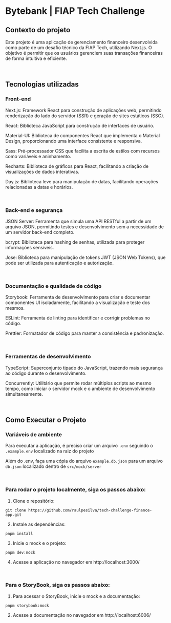 # Bytebank | FIAP Tech Challenge

## Contexto do projeto

Este projeto é uma aplicação de gerenciamento financeiro desenvolvida como parte de um desafio técnico da FIAP Tech, utilizando Next.js. O objetivo é permitir que os usuários gerenciem suas transações financeiras de forma intuitiva e eficiente.

&nbsp;


## Tecnologias utilizadas

### Front-end
Next.js: Framework React para construção de aplicações web, permitindo renderização do lado do servidor (SSR) e geração de sites estáticos (SSG).

React: Biblioteca JavaScript para construção de interfaces de usuário.

Material-UI: Biblioteca de componentes React que implementa o Material Design, proporcionando uma interface consistente e responsiva.

Sass: Pré-processador CSS que facilita a escrita de estilos com recursos como variáveis e aninhamento.

Recharts: Biblioteca de gráficos para React, facilitando a criação de visualizações de dados interativas.

Day.js: Biblioteca leve para manipulação de datas, facilitando operações relacionadas a datas e horários.

&nbsp;

### Back-end e segurança
JSON Server: Ferramenta que simula uma API RESTful a partir de um arquivo JSON, permitindo testes e desenvolvimento sem a necessidade de um servidor back-end completo.

bcrypt: Biblioteca para hashing de senhas, utilizada para proteger informações sensíveis.

Jose: Biblioteca para manipulação de tokens JWT (JSON Web Tokens), que pode ser utilizada para autenticação e autorização.

&nbsp;

### Documentação e qualidade de código
Storybook: Ferramenta de desenvolvimento para criar e documentar componentes UI isoladamente, facilitando a visualização e teste dos mesmos.

ESLint: Ferramenta de linting para identificar e corrigir problemas no código.

Prettier: Formatador de código para manter a consistência e padronização.

&nbsp;

### Ferramentas de desenvolvimento
TypeScript: Superconjunto tipado do JavaScript, trazendo mais segurança ao código durante o desenvolvimento.

Concurrently: Utilitário que permite rodar múltiplos scripts ao mesmo tempo, como iniciar o servidor mock e o ambiente de desenvolvimento simultaneamente.

&nbsp;


## Como Executar o Projeto

### Variáveis de ambiente

Para executar a aplicação, é preciso criar um arquivo `.env` seguindo o `.example.env` localizado na raiz do projeto

Além do .env, faça uma cópia do arquivo `example.db.json` para um arquivo `db.json` localizado dentro de `src/mock/server`

&nbsp;

### Para rodar o projeto localmente, siga os passos abaixo:

1. Clone o repositório:
```shell
git clone https://github.com/raulpesilva/tech-challenge-finance-app.git
```

2. Instale as dependências:
```shell
pnpm install
```

3. Inicie o mock e o projeto:
```shell
pnpm dev:mock
```

4. Acesse a aplicação no navegador em http://localhost:3000/

&nbsp;

### Para o StoryBook, siga os passos abaixo:

1. Para acessar o StoryBook, inicie o mock e a documentação:
```shell
pnpm storybook:mock
```

2. Acesse a documentação no navegador em http://localhost:6006/
